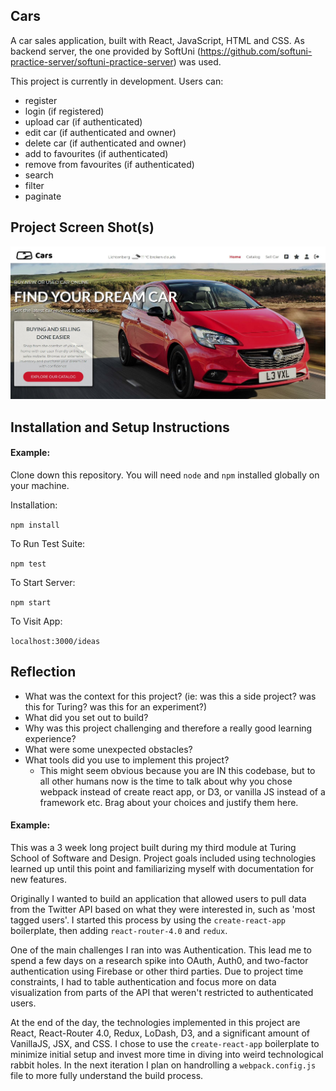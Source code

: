 ## Cars

A car sales application, built with React, JavaScript, HTML and CSS. As backend server, the one provided by SoftUni (https://github.com/softuni-practice-server/softuni-practice-server) was used.

This project is currently in development. Users can:

-   register
-   login (if registered)
-   upload car (if authenticated)
-   edit car (if authenticated and owner)
-   delete car (if authenticated and owner)
-   add to favourites (if authenticated)
-   remove from favourites (if authenticated)
-   search
-   filter
-   paginate

## Project Screen Shot(s)

<img src="./src/images/screenshot1.JPG" alt="screenshot">

## Installation and Setup Instructions

#### Example:

Clone down this repository. You will need `node` and `npm` installed globally on your machine.

Installation:

`npm install`

To Run Test Suite:

`npm test`

To Start Server:

`npm start`

To Visit App:

`localhost:3000/ideas`

## Reflection

-   What was the context for this project? (ie: was this a side project? was this for Turing? was this for an experiment?)
-   What did you set out to build?
-   Why was this project challenging and therefore a really good learning experience?
-   What were some unexpected obstacles?
-   What tools did you use to implement this project?
    -   This might seem obvious because you are IN this codebase, but to all other humans now is the time to talk about why you chose webpack instead of create react app, or D3, or vanilla JS instead of a framework etc. Brag about your choices and justify them here.

#### Example:

This was a 3 week long project built during my third module at Turing School of Software and Design. Project goals included using technologies learned up until this point and familiarizing myself with documentation for new features.

Originally I wanted to build an application that allowed users to pull data from the Twitter API based on what they were interested in, such as 'most tagged users'. I started this process by using the `create-react-app` boilerplate, then adding `react-router-4.0` and `redux`.

One of the main challenges I ran into was Authentication. This lead me to spend a few days on a research spike into OAuth, Auth0, and two-factor authentication using Firebase or other third parties. Due to project time constraints, I had to table authentication and focus more on data visualization from parts of the API that weren't restricted to authenticated users.

At the end of the day, the technologies implemented in this project are React, React-Router 4.0, Redux, LoDash, D3, and a significant amount of VanillaJS, JSX, and CSS. I chose to use the `create-react-app` boilerplate to minimize initial setup and invest more time in diving into weird technological rabbit holes. In the next iteration I plan on handrolling a `webpack.config.js` file to more fully understand the build process.
